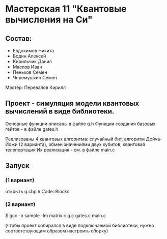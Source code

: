 # Мастерская 11 "Квантовые вычисления на Си"

## Состав:

- Евдокимов Никита
- Бодин Алексей
- Кирильчик Данил
- Маслов Иван
- Пеньков Семен
- Черемушкин Семен

Мастер: Перевалов Кирилл

## Проект - симуляция модели квантовых вычислений в виде библиотеки.

Основные функции описаны в файле q.h
Функции создания базовых гейтов - в файле gates.h

Реализованы 4 квантовых алгоритма: случайный бит, алгоритм Дойча-Йожи (2 варианта),
обмен значениями двух кубитов, квантовая телепортация
Их реализация - см. в файле main.c

## Запуск

### (1 вариант)
открыть q.cbp в Code::Blocks

### (2 вариант)
$ gcc -o sample -lm matrix.c q.c gates.c main.c

(чтобы проект собирался в виде подключаемой библиотеки,
нужно соответствующим образом настроить сборку)
